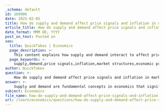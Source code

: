 ```yaml
---
_schema: default
id: 169906
date: 2025-02-05
title: How do supply and demand affect price signals and inflation in market structures?
article_title: How do supply and demand affect price signals and inflation in market structures?
date_format: MMM DD, YYYY
post_on_text: Posted on
seo:
  title: QuickTakes | Economics
  page_description: >-
    This content explains how supply and demand interact to affect price signals and inflation within various market structures, discussing key concepts like demand-pull inflation, cost-push inflation, and the role of market structures in the economy.
  page_keywords: >-
    supply,demand,price signals,inflation,market structures,economic principles,demand-pull inflation,cost-push inflation,interest rates,perfect competition,monopoly,oligopoly
author: QuickTakes
question: >-
    How do supply and demand affect price signals and inflation in market structures?
answer: >-
    Supply and demand are fundamental concepts in economics that significantly influence price signals and inflation within various market structures. Here's a detailed explanation of how these concepts interact:\n\n### Supply and Demand Dynamics\n\n1. **Basic Principles**:\n   - **Supply** refers to the quantity of a good or service that producers are willing to sell at different prices.\n   - **Demand** refers to the quantity of a good or service that consumers are willing to purchase at different prices.\n   - The interaction between supply and demand determines the market price and quantity of goods sold. According to the law of supply and demand, if demand increases while supply remains constant, prices will rise. Conversely, if supply increases while demand remains constant, prices will fall.\n\n2. **Price Signals**:\n   - Price signals are indicators that help allocate resources in an economy. When prices rise, it signals producers to increase supply, as higher prices can lead to higher profits. Conversely, falling prices signal producers to decrease supply.\n   - For example, if there is a sudden increase in demand for electric vehicles, the price of these vehicles may rise. This price increase signals manufacturers to produce more electric vehicles to meet the higher demand.\n\n### Impact on Inflation\n\n1. **Inflation and Demand-Pull**:\n   - Inflation can occur when demand outstrips supply, leading to higher prices. This is known as demand-pull inflation. For instance, if consumer confidence rises and people start spending more, the increased demand for goods and services can push prices up, resulting in inflation.\n\n2. **Cost-Push Inflation**:\n   - On the other hand, inflation can also be driven by supply-side factors, known as cost-push inflation. If the costs of production increase (e.g., due to higher wages or raw material prices), producers may pass these costs onto consumers in the form of higher prices, contributing to inflation.\n\n3. **Interest Rates and Inflation**:\n   - Interest rates play a crucial role in managing inflation. Central banks may raise interest rates to cool down an overheating economy by making borrowing more expensive, which can reduce consumer spending and investment. Conversely, lowering interest rates can stimulate demand, potentially leading to higher inflation if the economy is already operating near capacity.\n\n### Market Structures\n\n1. **Perfect Competition**:\n   - In a perfectly competitive market, numerous buyers and sellers exist, and prices are determined by the overall supply and demand. Price signals are clear, and firms are price takers.\n\n2. **Monopoly**:\n   - In a monopoly, a single seller controls the market. The monopolist can influence prices by adjusting supply, which can lead to higher prices and reduced consumer welfare.\n\n3. **Oligopoly**:\n   - In an oligopoly, a few firms dominate the market. These firms may engage in price-setting behavior, and their decisions regarding supply can significantly impact prices and inflation.\n\n### Conclusion\n\nIn summary, supply and demand are critical in determining price signals and influencing inflation across different market structures. The interplay between these forces helps allocate resources efficiently, while also affecting overall economic stability. Understanding these dynamics is essential for analyzing economic conditions and formulating effective economic policies.
subject: Economics
file_name: how-do-supply-and-demand-affect-price-signals-and-inflation-in-market-structures.md
url: /learn/economics/questions/how-do-supply-and-demand-affect-price-signals-and-inflation-in-market-structures
---
```


&nbsp;
